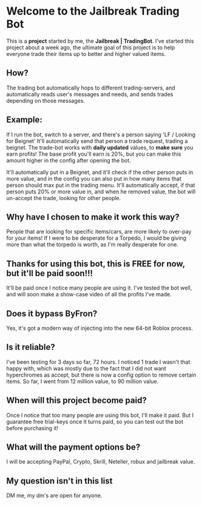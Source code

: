 # Welcome to the Jailbreak Trading Bot

This is a **project** started by me, the **Jailbreak | TradingBot**.
I've started this project about a week ago, the ultimate goal of this project is to help everyone trade their items up to better and higher valued items.

## How?
The trading bot automatically hops to different trading-servers, and automatically reads user's messages and needs, and sends trades depending on those messages.

## Example:
If I run the bot, switch to a server, and there's a person saying 'LF / Looking for Beignet'
It'll automatically send that person a trade request, trading a beignet.
The trade-bot works with **daily updated** values, to **make sure** you earn profits!
The base profit you'll earn is 20%, but you can make this amount higher in the config after opening the bot.

It'll automatically put in a Beignet, and it'll check if the other person puts in more value, and in the config you can also put in how many items that person should max put in the trading menu.
It'll automatically accept, if that person puts 20% or more value in, and when he removed value, the bot will un-accept the trade, looking for other people.

## Why have I chosen to make it work this way?
People that are looking for specific items/cars, are more likely to over-pay for your items!
If I were to be desperate for a Torpedo, I would be giving more than what the torpedo is worth, as I'm really desperate for one.

## Thanks for using this bot, this is **FREE** for now, but it'll be paid soon!!!
It'll be paid once I notice many people are using it.
I've tested the bot well, and will soon make a show-case video of all the profits I've made.


## **Does it bypass ByFron?**
Yes, it's got a modern way of injecting into the new 64-bit Roblox process.

## **Is it reliable?**
I've been testing for 3 days so far, 72 hours.
I noticed 1 trade I wasn't that happy with, which was mostly due to the fact that I did not want hyperchromes as accept, but there is now a config option to remove certain items.
So far, I went from 12 million value, to 90 million value.

## **When will this project become paid?**
Once I notice that too many people are using this bot, I'll make it paid.
But I guarantee free trial-keys once it turns paid, so you can test out the bot before purchasing it!

## **What will the payment options be?**
I will be accepting PayPal, Crypto, Skrill, Neteller, robux and jailbreak value.

## **My question isn't in this list**
DM me, my dm's are open for anyone.
